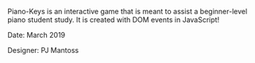 Piano-Keys is an interactive game that is meant to assist a beginner-level piano student study. It is created with DOM events in JavaScript!

Date: March 2019

Designer: PJ Mantoss